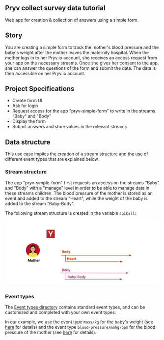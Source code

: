 ## Pryv collect survey data tutorial 

Web app for creation & collection of answers using a simple form.

## Story

You are creating a simple form to track the mother's blood pressure and the baby's weight after the mother leaves the maternity hospital.
When the mother logs in to her Pryv.io account, she receives an access request from your app on the necessary streams.
Once she gives her consent to the app, she can answer the questions of the form and submit the data. The data is then accessible on her Pryv.io account.

## Project Specifications

- Create form UI
- Ask for login
- Request access for the app "pryv-simple-form" to write in the streams "Baby" and "Body"
- Display the form
- Submit answers and store values in the relevant streams

## Data structure

This use case implies the creation of a stream structure and the use of different event types that are explained below.

### Stream structure

The app "pryv-simple-form" first requests an access on the streams "Baby" and "Body" with a "manage" level in order to be able to manage data in these streams children.
The blood pressure of the mother is stored as an event and added to the stream "Heart", while the weight of the baby is added to the stream "Baby-Body".

The following stream structure is created in the variable `apiCall`:

![Stream structure](README-illustration.svg) 

### Event types

The [Event types directory](https://api.pryv.com/event-types/) contains standard event types, and can be customized and completed with your own event types.

In our example, we use the event type `mass/kg` for the baby's weight (see [here](https://api.pryv.com/event-types/#mass) for details) and the event type `blood-pressure/mmhg-bpm` for the blood pressure of the mother (see [here](https://api.pryv.com/event-types/#blood-pressure) for details).
